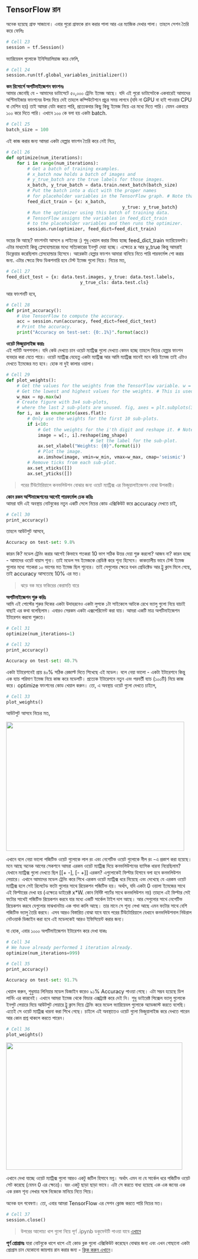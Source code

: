 ## TensorFlow রান  
অনেক হয়েছে গ্রাফ সাজানো। এবার পুরো গ্রাফকে রান করার পালা আর এর ম্যাজিক দেখার পালা। তাহলে সেশন তৈরি করে ফেলিঃ

```python
# Cell 23
session = tf.Session()
```

ভ্যারিয়েবল গুলোকে ইনিসিয়ালিয়াজ করে ফেলি,

```python
# Cell 24
session.run(tf.global_variables_initializer())
```

<strong>কম রিসোর্সে অপটিমাইজেশন ফাংশনঃ</strong>  
আমার জেনেছি যে - আমাদের ডাটাসেটে ৫০,০০০ ট্রেনিং ইমেজ আছে। যদি এই পুরো ডাটাসেটকে একবারেই আমাদের অপ্টিমাইজার ফাংশনের উপর দিয়ে দেই তাহলে কম্পিউটেশনে প্রচুর সময় লাগবে (যদি না GPU বা হাই পাওয়ার CPU বা মেশিন হয়) তাই আমরা যেটা করতে পারি, প্রত্যেকবার কিছু কিছু ইমেজ নিয়ে এর মধ্যে দিতে পারি। যেমন একবারে ১০০ করে দিতে পারি। এখানে ১০০ কে বলা হয় একটা batch.

```python
# Cell 25
batch_size = 100
```

এই কাজ করার জন্য আমরা একটা হেল্পার ফাংশন তৈরি করে নেই নিচে,

```python
# Cell 26
def optimize(num_iterations):
    for i in range(num_iterations):
        # Get a batch of training examples.
        # x_batch now holds a batch of images and
        # y_true_batch are the true labels for those images. 
        x_batch, y_true_batch = data.train.next_batch(batch_size)
        # Put the batch into a dict with the proper names
        # for placeholder variables in the TensorFlow graph. # Note that the placeholder for y_true_cls is not set # because it is not used during training. 
        feed_dict_train = {x: x_batch,
                                            y_true: y_true_batch}
        # Run the optimizer using this batch of training data.
        # TensorFlow assigns the variables in feed_dict_train
        # to the placeholder variables and then runs the optimizer. 
        session.run(optimizer, feed_dict=feed_dict_train)
```

ভয়ের কি আছে? ফাংশনটা আসলে ৪ লাইনের :) শুধু খেয়াল করার বিষয় হচ্ছে feed_dict_train ভ্যারিয়েবলটা। এটার মাধ্যমেই কিন্তু প্লেসহোল্ডারের মধ্যে সত্যিকারের ইনপুট দেয়া হচ্ছে। এক্ষেত্রে x আর y_true কিন্তু আমরাই ডিক্লেয়ার করেছিলাম প্লেসহোল্ডার হিসেবে।
আরেকটা হেল্পার ফাংশন আমারা বানিয়ে নিতে পারি পারফর্মেন্স শো করার জন্য. এটার ক্ষেত্রে ফিড ডিকশনারি হবে টেস্ট ইমেজ গুলো নিয়ে। নিচের মত,

```python
# Cell 27
feed_dict_test = {x: data.test.images, y_true: data.test.labels,
                            y_true_cls: data.test.cls}
```

আর ফাংশনটি হবে,

```python
# Cell 28
def print_accuracy():
    # Use TensorFlow to compute the accuracy.
    acc = session.run(accuracy, feed_dict=feed_dict_test)
    # Print the accuracy.
    print("Accuracy on test-set: {0:.1%}".format(acc))
```

<strong>ওয়েট ভিজুয়ালাইজ করাঃ</strong>   
এই পার্টটি অপশনাল। যদি কেউ দেখতে চান ওয়েট ম্যাট্রিক্স গুলো দেখতে কেমন হচ্ছে তাহলে নিচের হেল্পার ফাংশন ব্যবহার করা যেতে পারে। ওয়েট ম্যাট্রিক্স যেহেতু একটা ম্যাট্রিক্স আর আমি ম্যাট্রিক্স মানেই মনে করি ইমেজ তাই এটাও দেখতে ইমেজের মত হবে। হোক না দুই কালার ওয়ালা।

```python
# Cell 29
def plot_weights():
    # Get the values for the weights from the TensorFlow variable. w = session.run(weights)
    # Get the lowest and highest values for the weights. # This is used to correct the colour intensity across # the images so they can be compared with each other. w_min = np.min(w)
    w_max = np.max(w)
    # Create figure with 3x4 sub-plots,
    # where the last 2 sub-plots are unused. fig, axes = plt.subplots(3, 4) fig.subplots_adjust(hspace=0.3, wspace=0.3)
    for i, ax in enumerate(axes.flat):
        # Only use the weights for the first 10 sub-plots. 
        if i<10:
            # Get the weights for the i'th digit and reshape it. # Note that w.shape == (img_size_flat, 10)
            image = w[:, i].reshape(img_shape)
                                # Set the label for the sub-plot.
            ax.set_xlabel("Weights: {0}".format(i)) 
            # Plot the image.
            ax.imshow(image, vmin=w_min, vmax=w_max, cmap='seismic')
        # Remove ticks from each sub-plot.
        ax.set_xticks([])
        ax.set_yticks([])
```

<blockquote>পরের টিউটোরিয়ালে কনভলিউশন বোঝার জন্য ওয়েট ম্যাট্রিক্স এর ভিজুয়ালাইজেশন বোঝা উপকারী।</blockquote>  

<strong>কোন রকম অপ্টিমাজেশনের আগেই পারফর্মেন্স চেক করিঃ</strong>  
আমরা যদি এই অবস্থায় নোটবুকের নতুন একটি সেলে নিচের কোড এক্সিকিউট করে accuracy দেখতে চাই,

```python
# Cell 30
print_accuracy()
```

তাহলে আউটপুট আসবে,

```python
Accuracy on test-set: 9.8%
```

কারন কি? মডেল ট্রেনিং করার আগেই কিভাবে শতকরা 10 ভাগ সঠিক উত্তর দেয়া শুরু করলো? আজব না? কারন হচ্ছে - আমাদের ওয়েট বায়াস শূন্য। তাই মডেল সব ইমেজকে প্রেডিক্ট করে শূন্য হিসেবে। কাকতালীয় ভাবে টেস্ট ইমেজ গুলোর মধ্যে শতকরা ১০ ভাগের মত ইমেজ ছিল শূন্যের। তাই সেগুলোর ক্ষেত্রে যখন প্রেডিক্টেড আর ট্রু ক্লাস মিলে গেছে, তাই accuracy আসতেছে 10% এর মত।
<blockquote>ঝড়ে বক মরে ফকিরের কেরামতি বারে</blockquote>   

<strong>অপটিমাইজেশন শুরু করিঃ</strong>   
আমি এই পোস্টের শুরুর দিকের একটা উদাহরনেও একটা লুপকে ১টা সাইকেলে আটকে রেখে ভ্যালু গুলো নিয়ে যাচাই বাছাই এর কথা বলেছিলাম। এবারও সেরকম একটা এক্সপেরিমেন্ট করা যায়। আমরা একটি মাত্র অপটিমাইজেশন ইটারেশন করবো শুরুতে।

```python
# Cell 31
optimize(num_iterations=1)
```


```python
# Cell 32
print_accuracy()
```


```python
Accuracy on test-set: 40.7%
```

একটা ইটারেশনেই প্রায় ৪০% সঠিক রেজাল্ট দিতে শিখেছে এই মডেল। বলে নেয়া ভালো - একটা ইটারেশনে কিন্তু এক ব্যাচ পরিমাণ ইমেজ নিয়ে কাজ করে মডেলটি। প্রত্যেক ইটারেশনে নতুন এবং পরবর্তী ব্যাচ (১০০টি) নিয়ে কাজ করে। optimize ফাংশনের কোড খেয়াল করুন। তো, এ অবস্থায় ওয়েট গুলো দেখতে চাইলে,

```python
# Cell 33
plot_weights()
```

আউটপুট আসবে নিচের মত,

<img class="aligncenter size-full wp-image-1771" src="https://nuhil.files.wordpress.com/2017/05/screen-shot-2017-05-30-at-1-30-14-am.png" alt="" width="483" height="350" />

এখানে বলে নেয়া ভালো পজিটিভ ওয়েট গুলোকে লাল রং এবং নেগেটিভ ওয়েট গুলোকে নীল রং -এ প্রকাশ করা হয়েছে। মনে আছে অনেক আগের সেকশনে আমরা এরকম ওয়েট ম্যাট্রিক্স দিয়ে কনভলিউশনের ব্যাসিক ধারনা নিয়েছিলাম? যেখানে ম্যাট্রিক্স গুলো দেখতে ছিল [[+ -], [- +]] এরকম? এগুলোকেই ফিল্টার হিসাবে বলা হবে কনভলিউশন লেয়ারে। এখানে আমাদের মডেল ট্রেনিং করে শিখে এরকম ওয়েট ম্যাট্রিক্স ধরে নিয়েছে এবং দেখেছে যে এরকম ওয়েট ম্যাট্রিক্স হলে সেই রিলেটেড ফটো গুলোর সাথে রিয়েকশন পজিটিভ হয়।
অর্থাৎ, যদি একটা 0 ওয়ালা ইমেজের সাথে এই ফিল্টারের দেখা হয় (এক্ষেত্রে ডাইরেক্ট x*W. কোন নির্দিষ্ট পার্টের সাথে কনভলিউশন নয়) তাহলে এই ফিল্টার সেই ফটোর সাথেই পজিটিভ রিয়েকশন করবে যার মধ্যে একটি সার্কেল টাইপ দাগ আছে। আর সেগুলোর সাথে নেগেটিভ রিয়েকশন করবে যেগুলোর মাঝখানটায় এক গাদা কালি আছে। তার মানে সে শূন্য লেখা আছে এমন ফটোর সাথে বেশি পজিটিভ ভ্যালু তৈরি করবে। এসব আরও বিস্তারিত বোঝা যাবে যাবে পরের টিউটোরিয়ালে যেখানে কনভলিউশনাল নিউরাল নেটওয়ার্ক ডিজাইন করা হবে এই মডেলকেই আরও ইফিসিয়েন্ট করার জন্য।

যা হোক, এবার ১০০০ অপটিমাইজেশন ইটারেশন করে দেখা যাকঃ

```python
# Cell 34
# We have already performed 1 iteration already. 
optimize(num_iterations=999)
```


```python
# Cell 35
print_accuracy()
```


```python
Accuracy on test-set: 91.7%
```

খেয়াল করুন, শুধুমাত্র লিনিয়ার মডেল ডিজাইন করেও ৯১% Accuracy পাওয়া গেছে। এটা সম্ভব হয়েছে ডিপ লার্নিং এর কারনেই। এখানে আমরা ইমেজ থেকে ফিচার এক্সট্র্যাক্ট করে দেই নি। শুধু ডাইরেক্ট পিক্সেল ভ্যালু গুলোকে ইনপুট লেয়ারে দিয়ে আউটপুট লেয়ারে ট্রু ক্লাস দিয়ে ট্রেনিং করে মডেল ভ্যারিয়েবল গুলোকে অ্যাডজাস্ট করতে বলেছি। এতেই সে ওয়েট ম্যাট্রিক্স ধারনা করা শিখে গেছে।
চাইলে এই অবস্থাতেও ওয়েট গুলো ভিজুয়ালাইজ করে দেখতে পারেন আর কোন প্রশ্ন থাকলে করতে পারেন।

```python
# Cell 36
plot_weights()
```

<img class="aligncenter size-full wp-image-1772" src="https://nuhil.files.wordpress.com/2017/05/screen-shot-2017-05-30-at-1-31-16-am.png" alt="" width="478" height="345" />

এখানে দেখা যাচ্ছে ওয়েট ম্যাট্রিক্স গুলো আরও একটু জটিল হিসাবে মগ্ন। অর্থাৎ এমন না যে সার্কেল ধরে পজিটিভ ওয়েট সেট করেছে (যেমন 0 এর ক্ষেত্রে)। বরং একটু ছাড়া ছাড়া ভাবে। এটা সে করতে বাধ্য হয়েছে এক এক জনের এক এক রকম শূন্য লেখার সঙ্গে নিজেকে মানিয়ে নিতে গিয়ে।

অনেক হল গবেষণা। তো, এবার আমরা TensorFlow এর সেশন ক্লোজ করতে পারি নিচের মত।

```python
# Cell 37
session.close()
```

<blockquote>উপরের আলোচ্য ধাপ গুলো নিয়ে পূর্ণ .ipynb ডকুমেন্টটি পাওয়া যাবে <a href="https://github.com/nuhil/deep-learning-research/blob/master/TF-Linear-MNIST.ipynb">এখানে</a></blockquote>   

<strong>পূর্ণ প্রোগ্রামঃ</strong>
যারা নোটবুকে ধাপে ধাপে এই কোড ব্লক গুলো এক্সিকিউট করেছেন বোঝার জন্য এবং এখন গোছানো একটা প্রোগ্রাম চান যেকোনো জায়গায় রান করার জন্য - <a href="https://github.com/nuhil/deep-learning-research/blob/master/tf-mnist-lm-digit-classi.py">ক্লিক করুন এখানে</a>।